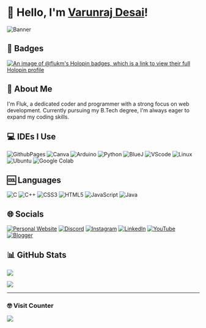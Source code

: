 # 👋 Hello, I'm [Varunraj Desai](www.flukm.github.io)!

![Banner](https://media.discordapp.net/attachments/837990553752698880/1187751121050140756/github_banner.png?ex=6598066e&is=6585916e&hm=070c643b32a2fc8f3e92caaebebf8f9fc9dc77ce2027154c0bd704b75d6f68ae&=&format=webp&quality=lossless&width=1025&height=256)

## 👾 Badges

[![An image of @flukm's Holopin badges, which is a link to view their full Holopin profile](https://holopin.me/flukm)](https://holopin.io/@flukm)

## 📝 About Me

I'm Fluk, a dedicated coder and programmer with a strong focus on web development. Currently pursuing my B.Tech degree, I'm always eager to expand my coding skills.

## 💻 IDEs I Use

![GithubPages](https://img.shields.io/badge/github%20pages-121013?style=plastic&logo=github&logoColor=white) ![Canva](https://img.shields.io/badge/Canva-%2300C4CC.svg?style=plastic&logo=Canva&logoColor=white) ![Arduino](https://img.shields.io/badge/-Arduino-00979D?style=plastic&logo=Arduino&logoColor=white) ![Python](https://img.shields.io/badge/python-3670A0?style=plastic&logo=python&logoColor=ffdd54) ![BlueJ](https://img.shields.io/badge/-BlueJ-68A063?style=plastic&logo=bluej&logoColor=white) ![VScode](https://img.shields.io/badge/-VSCode-00979D?style=plastic&labelColor=black&logo=visual-studio-code&logoColor=white) ![Linux](https://img.shields.io/badge/-Linux-FCC624?style=plastic&logo=linux&logoColor=white) ![Ubuntu](https://img.shields.io/badge/-Ubuntu-E95420?style=plastic&logo=ubuntu&logoColor=white) ![Google Colab](https://img.shields.io/badge/-Google%20Colab-F9AB00?style=plastic&logo=google-colab&logoColor=white)

## 🆒 Languages 

![C](https://img.shields.io/badge/c-%2300599C.svg?style=plastic&logo=c&logoColor=white) ![C++](https://img.shields.io/badge/c++-%2300599C.svg?style=plastic&logo=c%2B%2B&logoColor=white) ![CSS3](https://img.shields.io/badge/css3-%231572B6.svg?style=plastic&logo=css3&logoColor=white) ![HTML5](https://img.shields.io/badge/html5-%23E34F26.svg?style=plastic&logo=html5&logoColor=white) ![JavaScript](https://img.shields.io/badge/javascript-%23323330.svg?style=plastic&logo=javascript&logoColor=%23F7DF1E) ![Java](https://img.shields.io/badge/java-%23ED8B00.svg?style=plastic&logo=openjdk&logoColor=white)

##  🌐 Socials

[![Personal Website](https://img.shields.io/badge/-Website-007ACC?style=plastic&logo=brave&logoColor=white)](www.flukm.github.io) [![Discord](https://img.shields.io/badge/Discord-%237289DA.svg?logo=discord&logoColor=white)](https://discord.gg/https://discord.com/invite/5rgW3cJTPM) [![Instagram](https://img.shields.io/badge/Instagram-%23E4405F.svg?logo=Instagram&logoColor=white)](https://instagram.com/https://www.instagram.com/vxrunrxj) [![LinkedIn](https://img.shields.io/badge/LinkedIn-%230077B5.svg?logo=linkedin&logoColor=white)](https://linkedin.com/in/https://www.linkedin.com/in/varunraj-desai-7b208425a/) [![YouTube](https://img.shields.io/badge/YouTube-%23FF0000.svg?logo=YouTube&logoColor=white)](https://youtube.com/@https://www.youtube.com/@flukmav) [![Blogger](https://img.shields.io/badge/-Blogger-FF5722?style=plastic&logo=blogger&logoColor=white)](https://flukmav.blogspot.com)

## 📊 GitHub Stats

![](https://github-readme-stats.vercel.app/api?username=FluKM&theme=chartreuse-dark&hide_border=false&include_all_commits=false&count_private=false)<br/>

![](https://github-readme-stats.vercel.app/api/top-langs/?username=FluKM&theme=chartreuse-dark&hide_border=false&include_all_commits=false&count_private=false&layout=compact)

---

### 🤓 Visit Counter

[![](https://visitcount.itsvg.in/api?id=FluKM&icon=7&color=0)](https://visitcount.itsvg.in)
